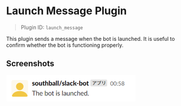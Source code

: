 # Launch Message Plugin

> Plugin ID: `launch_message`

This plugin sends a message when the bot is launched. It is useful to confirm
whether the bot is functioning properly.

## Screenshots

![Screenshot for Launch Message Plugin](launch_message.png)
